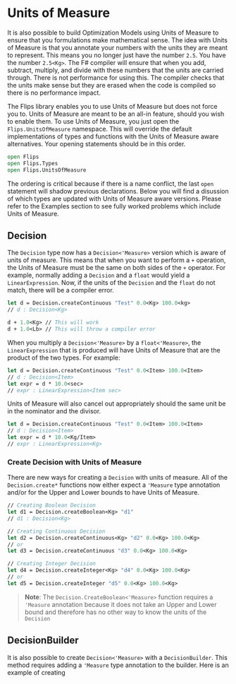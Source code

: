 # Units of Measure

It is also possible to build Optimization Models using Units of Measure to ensure that you formulations make mathematical sense. The idea with Units of Measure is that you annotate your numbers with the units they are meant to represent. This means you no longer just have the number `2.5`. You have the number `2.5<Kg>`. The F# compiler will ensure that when you add, subtract, multiply, and divide with these numbers that the units are carried through. There is not performance for using this. The compiler checks that the units make sense but they are erased when the code is compiled so there is no performance impact.

The Flips library enables you to use Units of Measure but does not force you to. Units of Measure are meant to be an all-in feature, should you wish to enable them. To use Units of Measure, you just open the `Flips.UnitsOfMeasure` namespace. This will override the default implementations of types and functions with the Units of Measure aware alternatives. Your opening statements should be in this order.

```fsharp
open Flips
open Flips.Types
open Flips.UnitsOfMeasure
```

The ordering is critical because if there is a name conflict, the last `open` statement will shadow previous declarations. Below you will find a disussion of which types are updated with Units of Measure aware versions. Please refer to the Examples section to see fully worked problems which include Units of Measure.

## Decision

The `Decision` type now has a `Decision<'Measure>` version which is aware of units of measure. This means that when you want to perform a `+` operation, the Units of Measure must be the same on both sides of the `+` operator. For example, normally adding a `Decision` and a `float` would yield a `LinearExpression`. Now, if the units of the `Decision` and the `float` do not match, there will be a compiler error.

```fsharp
let d = Decision.createContinuous "Test" 0.0<Kg> 100.0<kg>
// d : Decision<Kg>

d + 1.0<Kg> // This will work
d + 1.0<Lb> // This will throw a compiler error
```

When you multiply a `Decision<'Measure>` by a `float<'Measure>`, the `LinearExpression` that is produced will have Units of Measure that are the product of the two types. For example:

```fsharp
let d = Decision.createContinuous "Test" 0.0<Item> 100.0<Item>
// d : Decision<Item>
let expr = d * 10.0<sec>
// expr : LinearExpression<Item sec>
```

Units of Measure will also cancel out appropriately should the same unit be in the nominator and the divisor.

```fsharp
let d = Decision.createContinuous "Test" 0.0<Item> 100.0<Item>
// d : Decision<Item>
let expr = d * 10.0<Kg/Item>
// expr : LinearExpression<Kg>
```

### Create Decision with Units of Measure

There are new ways for creating a `Decision` with units of measure. All of the `Decision.create*` functions now either expect a `'Measure` type annotation and/or for the Upper and Lower bounds to have Units of Measure.

```fsharp
// Creating Boolean Decision
let d1 = Decision.createBoolean<Kg> "d1"
// d1 : Decision<Kg>

// Creating Continuous Decision
let d2 = Decision.createContinuous<Kg> "d2" 0.0<Kg> 100.0<Kg>
// or 
let d3 = Decision.createContinuous "d3" 0.0<Kg> 100.0<Kg>

// Creating Integer Decision
let d4 = Decision.createInteger<Kg> "d4" 0.0<Kg> 100.0<Kg>
// or 
let d5 = Decision.createInteger "d5" 0.0<Kg> 100.0<Kg>
```

> **Note**: The  `Decision.CreateBoolean<'Measure>` function requires a `'Measure` annotation because it does not take an Upper and Lower bound and therefore has no other way to know the units of the `Decision`

## DecisionBuilder

It is also possible to create `Decision<'Measure>` with a `DecisionBuilder`. This method requires adding a `'Measure` type annotation to the builder. Here is an example of creating 